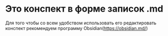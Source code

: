 # Это конспект в форме записок .md
Для того чтобы со всем удобством использовать его редактировать конспект рекомендуем программу Obsidian(https://obsidian.md/)
 
